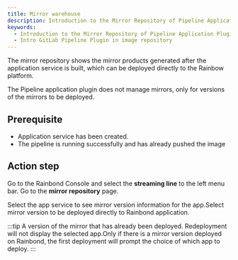 ```yaml
---
title: Mirror warehouse
description: Introduction to the Mirror Repository of Pipeline Application Plugin
keywords:
  - Introduction to the Mirror Repository of Pipeline Application Plugin
  - Intro GitLab Pipeline Plugin in image repository
---
```


The mirror repository shows the mirror products generated after the application service is built, which can be deployed directly to the Rainbow platform.

The Pipeline application plugin does not manage mirrors, only for versions of the mirrors to be deployed.

## Prerequisite

- Application service has been created.
- The pipeline is running successfully and has already pushed the image

## Action step

Go to the Rainbond Console and select the **streaming line** to the left menu bar. Go to the **mirror repository** page.

Select the app service to see mirror version information for the app.Select mirror version to be deployed directly to Rainbond application.

:::tip
A version of the mirror that has already been deployed. Redeployment will not display the selected app.Only if there is a mirror version deployed on Rainbond, the first deployment will prompt the choice of which app to deploy.
:::

